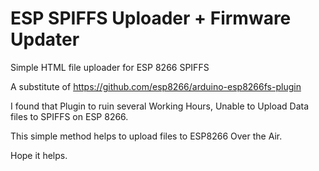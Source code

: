 # ESP SPIFFS Uploader + Firmware Updater
Simple HTML file uploader for ESP 8266 SPIFFS 

A substitute of https://github.com/esp8266/arduino-esp8266fs-plugin

I found that Plugin to ruin several Working Hours, Unable to Upload Data files to SPIFFS on ESP 8266.

This simple method helps to upload files to ESP8266 Over the Air.

Hope it helps.
